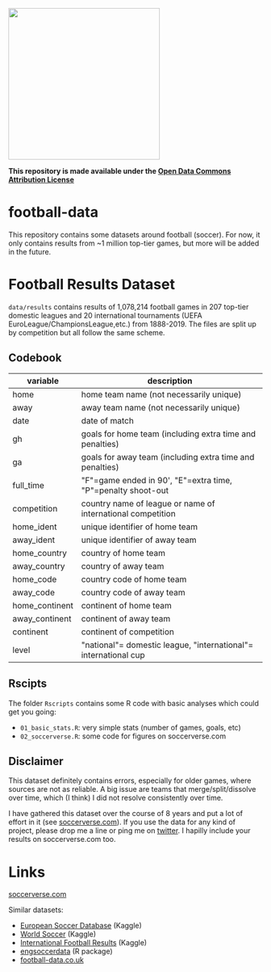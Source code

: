 <a href="http://soccerverse.com"><img src="http://soccerverse.com/static/img/logo_text_color.png" width="300px"></a>

**This repository is made available under the [Open Data Commons Attribution License](https://opendatacommons.org/licenses/by/1-0/index.html)**

# football-data

This repository contains some datasets around football (soccer). For now, it only contains
results from ~1 million top-tier games, but more will be added in the future.

# Football Results Dataset

`data/results` contains results of 1,078,214 football games in 207 top-tier domestic leagues and 
20 international tournaments (UEFA EuroLeague/ChampionsLeague,etc.) from 1888-2019. The files are 
split up by competition but all follow the same scheme.


## Codebook

| variable       | description                                                     |
|----------------|-----------------------------------------------------------------|
| home           | home team name (not necessarily unique)                         |
| away           | away team name (not necessarily unique)                         |
| date           | date of match                                                   |
| gh             | goals for home team (including extra time and penalties)        |
| ga             | goals for away team (including extra time and penalties)        |
| full_time      | "F"=game ended in 90', "E"=extra time, "P"=penalty shoot-out    |
| competition    | country name of league or name of international competition     |
| home_ident     | unique identifier of home team                                  |
| away_ident     | unique identifier of away team                                  |
| home_country   | country of home team                                            |
| away_country   | country of away team                                            |
| home_code      | country code of home team                                       |
| away_code      | country code of away team                                       |
| home_continent | continent of home team                                          |
| away_continent | continent of away team                                          |
| continent      | continent of competition                                        |
| level          | "national"= domestic league, "international"= international cup |

## Rscipts

The folder `Rscripts` contains some R code with basic analyses which could get you going:

- `01_basic_stats.R`: very simple stats (number of games, goals, etc)
- `02_soccerverse.R`: some code for figures on soccerverse.com

## Disclaimer

This dataset definitely contains errors, especially for older games, where sources are not
as reliable. A big issue are teams that merge/split/dissolve over time, which (I think) I did
not resolve consistently over time.

I have gathered this dataset over the course of 8 years and put a lot of effort in
it (see [soccerverse.com](soccerverse.com)). If you use the data for any kind of project, please drop me a line
or ping me on [twitter](https://twitter.com/schochastics). I hapilly include your results on soccerverse.com too.

# Links

[soccerverse.com](soccerverse.com)

Similar datasets:  

- [European Soccer Database](https://www.kaggle.com/hugomathien/soccer) (Kaggle)
- [World Soccer](https://www.kaggle.com/sashchernuh/european-football)  (Kaggle)
- [International Football Results](https://www.kaggle.com/martj42/international-football-results-from-1872-to-2017) (Kaggle)
- [engsoccerdata](https://github.com/jalapic/engsoccerdata) (R package)
- [football-data.co.uk](http://football-data.co.uk/)


